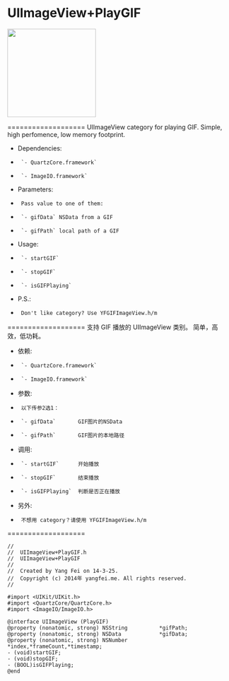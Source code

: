 UIImageView+PlayGIF
===================

<img src="https://raw.githubusercontent.com/yfme/UIImageView-PlayGIF/master/screenshot.gif" width="200px" style="width: 200px;" />

===================
UIImageView category for playing GIF. Simple, high perfomence, low memory footprint.

 *  Dependencies:
  *      `- QuartzCore.framework`
  *      `- ImageIO.framework`
 *  Parameters:
  *      Pass value to one of them:
  *      `- gifData` NSData from a GIF
  *      `- gifPath` local path of a GIF
 *  Usage:
  *      `- startGIF`
  *      `- stopGIF`
  *      `- isGIFPlaying`
 *  P.S.:
  *      Don't like category? Use YFGIFImageView.h/m

===================
支持 GIF 播放的 UIImageView 类别。 简单，高效，低功耗。

 *  依赖:
  *      `- QuartzCore.framework`
  *      `- ImageIO.framework`
 *  参数:
  *      以下传参2选1：
  *      `- gifData`       GIF图片的NSData
  *      `- gifPath`       GIF图片的本地路径
 *  调用:
  *      `- startGIF`      开始播放
  *      `- stopGIF`       结束播放
  *      `- isGIFPlaying`  判断是否正在播放
 *  另外:
  *      不想用 category？请使用 YFGIFImageView.h/m

=================== 
```objc
//
//  UIImageView+PlayGIF.h
//  UIImageView+PlayGIF
//
//  Created by Yang Fei on 14-3-25.
//  Copyright (c) 2014年 yangfei.me. All rights reserved.
//

#import <UIKit/UIKit.h>
#import <QuartzCore/QuartzCore.h>
#import <ImageIO/ImageIO.h>

@interface UIImageView (PlayGIF)
@property (nonatomic, strong) NSString          *gifPath;
@property (nonatomic, strong) NSData            *gifData;
@property (nonatomic, strong) NSNumber          *index,*frameCount,*timestamp;
- (void)startGIF;
- (void)stopGIF;
- (BOOL)isGIFPlaying;
@end
```

